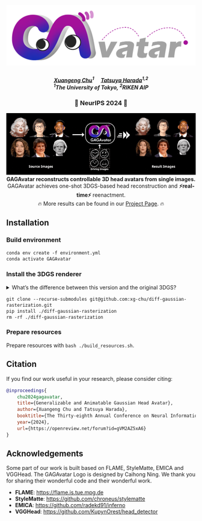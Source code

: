 <h1 align="center"><b><img src="./demos/gagavatar_logo.png" width="520"/></b></h1>
<!-- <h3 align="center">
    <a href='https://arxiv.org/abs/2401.10215'><img src='https://img.shields.io/badge/ArXiv-PDF-red'></a> &nbsp; 
    <a href='https://xg-chu.site/project_gagavatar/'><img src='https://img.shields.io/badge/Project-Page-blue'></a> &nbsp; 
    <a href='https://www.youtube.com/watch?v=7A3DMaB6Zk0'><img src='https://img.shields.io/badge/Youtube-Video-red'></a> &nbsp; 
</h3> -->

<h5 align="center">
    <a href="https://xg-chu.site">Xuangeng Chu</a><sup>1</sup>&emsp;
    <a href="https://www.mi.t.u-tokyo.ac.jp/harada/">Tatsuya Harada</a><sup>1,2</sup>
    <br>
    <sup>1</sup>The University of Tokyo,
    <sup>2</sup>RIKEN AIP
</h5>

<h3 align="center">
🤩 NeurIPS 2024 🤩
</h3>

<div align="center"> 
    <div align="center"> 
        <b><img src="./demos/teaser.gif" alt="drawing" width="960"/></b>
    </div>
    <b>
        GAGAvatar reconstructs controllable 3D head avatars from single images.
    </b>
    <br>
        GAGAvatar achieves one-shot 3DGS-based head reconstruction and <b>⚡️real-time⚡️</b> reenactment.
    <br>
        🔥 More results can be found in our <a href="https://xg-chu.github.io/project_gagavatar/">Project Page</a>. 🔥
</div>

<!-- ## TO DO
We are now preparing the <b>pre-trained model and quick start materials</b> and will release it within a week. -->

## Installation
### Build environment
```
conda env create -f environment.yml
conda activate GAGAvatar
```
### Install the 3DGS renderer

<details>
<summary><span>What’s the difference between this version and the original 3DGS?</span></summary>

- We changed the number of channels so that 3D Gaussians carry 32-dim features.
- We changed the package name to avoid conflict with the original Gaussian splash.

</details>

```
git clone --recurse-submodules git@github.com:xg-chu/diff-gaussian-rasterization.git
pip install ./diff-gaussian-rasterization
rm -rf ./diff-gaussian-rasterization
```

### Prepare resources
Prepare resources with ```bash ./build_resources.sh```.

<!-- ## Quick Start
Driven by images:
```
python inference.py --driver ./demos/drivers/pdriver --input ./demos/examples/real1
```
or driven by video:
```
python inference.py --driver ./demos/drivers/vdriver1 --input ./demos/examples/art1 -v
```  -->

## Citation
If you find our work useful in your research, please consider citing:
```bibtex
@inproceedings{
    chu2024gagavatar,
    title={Generalizable and Animatable Gaussian Head Avatar},
    author={Xuangeng Chu and Tatsuya Harada},
    booktitle={The Thirty-eighth Annual Conference on Neural Information Processing Systems},
    year={2024},
    url={https://openreview.net/forum?id=gVM2AZ5xA6}
}
```

## Acknowledgements
Some part of our work is built based on FLAME, StyleMatte, EMICA and VGGHead. 
The GAGAvatar Logo is designed by Caihong Ning.
We thank you for sharing their wonderful code and their wonderful work.
- **FLAME**: https://flame.is.tue.mpg.de
- **StyleMatte**: https://github.com/chroneus/stylematte
- **EMICA**: https://github.com/radekd91/inferno
- **VGGHead**: https://github.com/KupynOrest/head_detector
